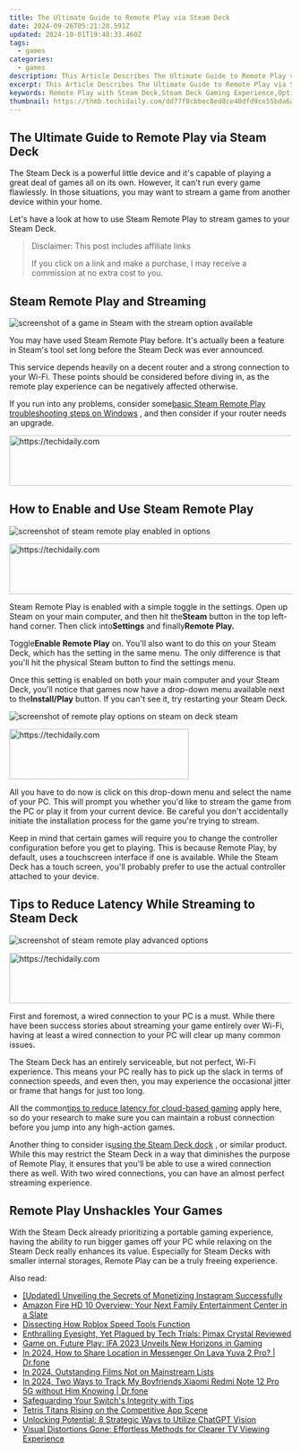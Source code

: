 ```yaml
---
title: The Ultimate Guide to Remote Play via Steam Deck
date: 2024-09-26T05:21:28.591Z
updated: 2024-10-01T19:48:33.460Z
tags:
  - games
categories:
  - games
description: This Article Describes The Ultimate Guide to Remote Play via Steam Deck
excerpt: This Article Describes The Ultimate Guide to Remote Play via Steam Deck
keywords: Remote Play with Steam Deck,Steam Deck Gaming Experience,Optimize Remote Play on Steam Deck,Steam Deck Connectivity Guide,Gaming Away From Home with Steam Deck,Steam Deck Remote Play Troubleshooting,Maximizing Steam Deck Performance Remotely
thumbnail: https://thmb.techidaily.com/dd77f8cbbec8ed8ce40dfd9ce55bda6a399ba6919afea3bdd375bc2f3e522289.jpg
---
```


## The Ultimate Guide to Remote Play via Steam Deck

 The Steam Deck is a powerful little device and it's capable of playing a great deal of games all on its own. However, it can't run every game flawlessly. In those situations, you may want to stream a game from another device within your home.

 Let's have a look at how to use Steam Remote Play to stream games to your Steam Deck.

>  Disclaimer: This post includes affiliate links
>
>  If you click on a link and make a purchase, I may receive a commission at no extra cost to you.
>

## Steam Remote Play and Streaming

![screenshot of a game in Steam with the stream option available](https://static1.makeuseofimages.com/wordpress/wp-content/uploads/2023/07/screenshot_of_steam_temtem_stream_option_available-1.jpg)

 You may have used Steam Remote Play before. It's actually been a feature in Steam's tool set long before the Steam Deck was ever announced.

 This service depends heavily on a decent router and a strong connection to your Wi-Fi. These points should be considered before diving in, as the remote play experience can be negatively affected otherwise.

 If you run into any problems, consider some[basic Steam Remote Play troubleshooting steps on Windows](https://www.makeuseof.com/windows-steam-remote-play-not-working/) , and then consider if your router needs an upgrade.

<!-- affiliate ads begin -->
<a href="https://aligracehair.sjv.io/c/5597632/2006933/19272" target="_top" id="2006933">
  <img src="//a.impactradius-go.com/display-ad/19272-2006933" border="0" alt="https://techidaily.com" width="728" height="90"/>
</a>
<img height="0" width="0" src="https://aligracehair.sjv.io/i/5597632/2006933/19272" style="position:absolute;visibility:hidden;" border="0" />
<!-- affiliate ads end -->

## How to Enable and Use Steam Remote Play

![screenshot of steam remote play enabled in options](https://static1.makeuseofimages.com/wordpress/wp-content/uploads/2023/07/screenshot_of_steam_remote_play_option.jpg)

<!-- affiliate ads begin -->
<a href="https://appsumo.8odi.net/c/5597632/2151870/7443" target="_top" id="2151870">
  <img src="//a.impactradius-go.com/display-ad/7443-2151870" border="0" alt="https://techidaily.com" width="728" height="90"/>
</a>
<img height="0" width="0" src="https://appsumo.8odi.net/i/5597632/2151870/7443" style="position:absolute;visibility:hidden;" border="0" />
<!-- affiliate ads end -->

 Steam Remote Play is enabled with a simple toggle in the settings. Open up Steam on your main computer, and then hit the**Steam** button in the top left-hand corner. Then click into**Settings** and finally**Remote Play.**

 Toggle**Enable Remote Play** on. You'll also want to do this on your Steam Deck, which has the setting in the same menu. The only difference is that you'll hit the physical Steam button to find the settings menu.

 Once this setting is enabled on both your main computer and your Steam Deck, you'll notice that games now have a drop-down menu available next to the**Install/Play** button. If you can't see it, try restarting your Steam Deck.

![screenshot of remote play options on steam on deck steam](https://static1.makeuseofimages.com/wordpress/wp-content/uploads/2023/07/screenshot_of_remote_play_options_on_steam_deck.jpg)

<!-- affiliate ads begin -->
<a href="https://wigfever.sjv.io/c/5597632/2014857/22899" target="_top" id="2014857">
  <img src="//a.impactradius-go.com/display-ad/22899-2014857" border="0" alt="https://techidaily.com" width="320" height="90"/>
</a>
<img height="0" width="0" src="https://wigfever.sjv.io/i/5597632/2014857/22899" style="position:absolute;visibility:hidden;" border="0" />
<!-- affiliate ads end -->

 All you have to do now is click on this drop-down menu and select the name of your PC. This will prompt you whether you'd like to stream the game from the PC or play it from your current device. Be careful you don't accidentally initiate the installation process for the game you're trying to stream.

 Keep in mind that certain games will require you to change the controller configuration before you get to playing. This is because Remote Play, by default, uses a touchscreen interface if one is available. While the Steam Deck has a touch screen, you'll probably prefer to use the actual controller attached to your device.

## Tips to Reduce Latency While Streaming to Steam Deck

![screenshot of steam remote play advanced options](https://static1.makeuseofimages.com/wordpress/wp-content/uploads/2023/07/screenshot_of_steam_remote_play_advanced_options.jpg)

<!-- affiliate ads begin -->
<a href="https://appsumo.8odi.net/c/5597632/2144282/7443" target="_top" id="2144282">
  <img src="//a.impactradius-go.com/display-ad/7443-2144282" border="0" alt="https://techidaily.com" width="728" height="90"/>
</a>
<img height="0" width="0" src="https://appsumo.8odi.net/i/5597632/2144282/7443" style="position:absolute;visibility:hidden;" border="0" />
<!-- affiliate ads end -->

 First and foremost, a wired connection to your PC is a must. While there have been success stories about streaming your game entirely over Wi-Fi, having at least a wired connection to your PC will clear up many common issues.

 The Steam Deck has an entirely serviceable, but not perfect, Wi-Fi experience. This means your PC really has to pick up the slack in terms of connection speeds, and even then, you may experience the occasional jitter or frame that hangs for just too long.

 All the common[tips to reduce latency for cloud-based gaming](https://www.makeuseof.com/tips-reduce-latency-speed-up-cloud-gaming/) apply here, so do your research to make sure you can maintain a robust connection before you jump into any high-action games.

 Another thing to consider is[using the Steam Deck dock](https://www.makeuseof.com/reasons-why-you-should-buy-a-steam-deck-dock/) , or similar product. While this may restrict the Steam Deck in a way that diminishes the purpose of Remote Play, it ensures that you'll be able to use a wired connection there as well. With two wired connections, you can have an almost perfect streaming experience.

## Remote Play Unshackles Your Games

 With the Steam Deck already prioritizing a portable gaming experience, having the ability to run bigger games off your PC while relaxing on the Steam Deck really enhances its value. Especially for Steam Decks with smaller internal storages, Remote Play can be a truly freeing experience.

<ins class="adsbygoogle"
     style="display:block"
     data-ad-format="autorelaxed"
     data-ad-client="ca-pub-7571918770474297"
     data-ad-slot="1223367746"></ins>

<ins class="adsbygoogle"
     style="display:block"
     data-ad-client="ca-pub-7571918770474297"
     data-ad-slot="8358498916"
     data-ad-format="auto"
     data-full-width-responsive="true"></ins>

<span class="atpl-alsoreadstyle">Also read:</span>
<div><ul>
<li><a href="https://instagram-video-recordings.techidaily.com/updated-unveiling-the-secrets-of-monetizing-instagram-successfully/"><u>[Updated] Unveiling the Secrets of Monetizing Instagram Successfully</u></a></li>
<li><a href="https://buynow-reviews.techidaily.com/amazon-fire-hd-10-overview-your-next-family-entertainment-center-in-a-slate/"><u>Amazon Fire HD 10 Overview: Your Next Family Entertainment Center in a Slate</u></a></li>
<li><a href="https://games-able.techidaily.com/dissecting-how-roblox-speed-tools-function/"><u>Dissecting How Roblox Speed Tools Function</u></a></li>
<li><a href="https://games-able.techidaily.com/enthralling-eyesight-yet-plagued-by-tech-trials-pimax-crystal-reviewed/"><u>Enthralling Eyesight, Yet Plagued by Tech Trials: Pimax Crystal Reviewed</u></a></li>
<li><a href="https://games-able.techidaily.com/game-on-future-play-ifa-2023-unveils-new-horizons-in-gaming/"><u>Game on, Future Play: IFA 2023 Unveils New Horizons in Gaming</u></a></li>
<li><a href="https://review-topics.techidaily.com/in-2024-how-to-share-location-in-messenger-on-lava-yuva-2-pro-drfone-by-drfone-virtual-android/"><u>In 2024, How to Share Location in Messenger On Lava Yuva 2 Pro? | Dr.fone</u></a></li>
<li><a href="https://youtube-web.techidaily.com/24-outstanding-films-not-on-mainstream-lists/"><u>In 2024, Outstanding Films Not on Mainstream Lists</u></a></li>
<li><a href="https://android-location-track.techidaily.com/in-2024-two-ways-to-track-my-boyfriends-xiaomi-redmi-note-12-pro-5g-without-him-knowing-drfone-by-drfone-virtual-android/"><u>In 2024, Two Ways to Track My Boyfriends Xiaomi Redmi Note 12 Pro 5G without Him Knowing | Dr.fone</u></a></li>
<li><a href="https://games-able.techidaily.com/safeguarding-your-switchs-integrity-with-tips/"><u>Safeguarding Your Switch's Integrity with Tips</u></a></li>
<li><a href="https://games-able.techidaily.com/tetris-titans-rising-on-the-competitive-app-scene/"><u>Tetris Titans Rising on the Competitive App Scene</u></a></li>
<li><a href="https://tech-hub.techidaily.com/unlocking-potential-8-strategic-ways-to-utilize-chatgpt-vision/"><u>Unlocking Potential: 8 Strategic Ways to Utilize ChatGPT Vision</u></a></li>
<li><a href="https://techidaily.com/visual-distortions-gone-effortless-methods-for-clearer-tv-viewing-experience/"><u>Visual Distortions Gone: Effortless Methods for Clearer TV Viewing Experience</u></a></li>
</ul></div>

